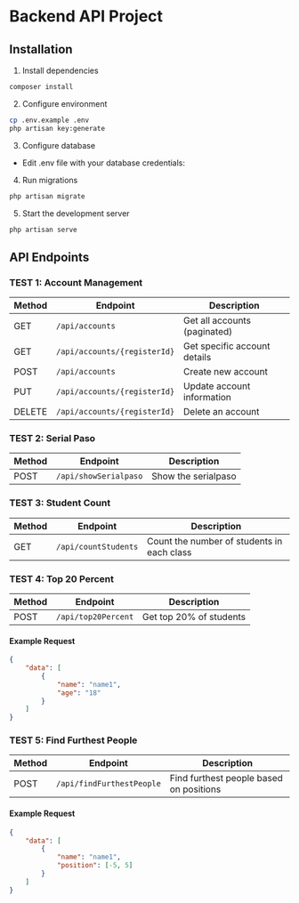 # Backend API Project
## Installation

1. Install dependencies
```bash
composer install
```

2. Configure environment
```bash
cp .env.example .env
php artisan key:generate
```

3. Configure database
- Edit .env file with your database credentials:

4. Run migrations
```bash
php artisan migrate
```

5. Start the development server
```bash
php artisan serve
```

## API Endpoints

### TEST 1: Account Management
| Method | Endpoint | Description |
|--------|----------|-------------|
| GET | `/api/accounts` | Get all accounts (paginated) |
| GET | `/api/accounts/{registerId}` | Get specific account details |
| POST | `/api/accounts` | Create new account |
| PUT | `/api/accounts/{registerId}` | Update account information |
| DELETE | `/api/accounts/{registerId}` | Delete an account |

### TEST 2: Serial Paso
| Method | Endpoint | Description |
|--------|----------|-------------|
| POST | `/api/showSerialpaso` | Show the serialpaso |

### TEST 3: Student Count
| Method | Endpoint | Description |
|--------|----------|-------------|
| GET | `/api/countStudents` | Count the number of students in each class |

### TEST 4: Top 20 Percent
| Method | Endpoint | Description |
|--------|----------|-------------|
| POST | `/api/top20Percent` | Get top 20% of students |

#### Example Request
```json
{
    "data": [
        {
            "name": "name1",
            "age": "18"
        }
    ]
}
```

### TEST 5: Find Furthest People
| Method | Endpoint | Description |
|--------|----------|-------------|
| POST | `/api/findFurthestPeople` | Find furthest people based on positions |

#### Example Request
```json
{
    "data": [
        {
            "name": "name1",
            "position": [-5, 5]
        }
    ]
}
```